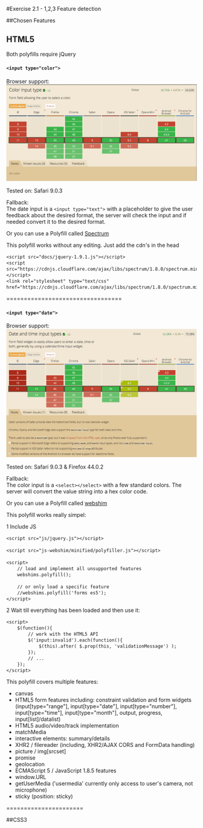 #Exercise 2.1 - 1,2,3 Feature detection

##Chosen Features

## HTML5
Both polyfills require jQuery

#### ```<input type="color">```

Browser support:
![browser support](readme_img/bs_color.png) 

Tested on: Safari 9.0.3

Fallback:   
The date input is a ```<input type="text">``` with a placeholder to give the user feedback about the desired format, the server will check the input and if needed convert it to the desired format.

Or you can use a Polyfill called [Spectrum](https://github.com/bgrins/spectrum)

This polyfill works without any editing. Just add the cdn's in the head
```
<script src="docs/jquery-1.9.1.js"></script>
<script src="https://cdnjs.cloudflare.com/ajax/libs/spectrum/1.8.0/spectrum.min.js"></script>
<link rel="stylesheet" type="text/css" href="https://cdnjs.cloudflare.com/ajax/libs/spectrum/1.8.0/spectrum.min.css">
```


=================================

#### ```<input type="date">```

Browser support:
![browser support](readme_img/bs_date.png) 

Tested on: Safari 9.0.3 & Firefox 44.0.2

Fallback:  
The color input is a ```<select></select>``` with a few standard colors. The server will convert the value string into a hex color code.

Or you can use a Polyfill called [webshim](https://github.com/aFarkas/webshim)  

This polyfill works really simpel:

1 Include JS
```
<script src="js/jquery.js"></script>

<script src="js-webshim/minified/polyfiller.js"></script> 

<script> 
    // load and implement all unsupported features 
    webshims.polyfill();

    // or only load a specific feature
    //webshims.polyfill('forms es5');
</script>
```
2 Wait till everything has been loaded and then use it:
```
<script> 
    $(function(){
        // work with the HTML5 API
        $('input:invalid').each(function(){
            $(this).after( $.prop(this, 'validationMessage') );
        });
        // ...
    });
</script>
```
This polyfill covers multiple features:
* canvas
* HTML5 form features including: constraint validation and form widgets (input[type="range"], input[type="date"], input[type="number"], input[type="time"], input[type="month"], output, progress, input[list]/datalist)
* HTML5 audio/video/track implementation
* matchMedia
* interactive elements: summary/details
* XHR2 / filereader (including, XHR2/AJAX CORS and FormData handling)
* picture / img[srcset]
* promise
* geolocation
* ECMAScript 5 / JavaScript 1.8.5 features
* window.URL
* getUserMedia ('usermedia' currently only access to user's camera, not microphone)
* sticky (position: sticky)

======================

##CSS3

